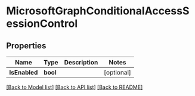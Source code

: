 # MicrosoftGraphConditionalAccessSessionControl

## Properties

Name | Type | Description | Notes
------------ | ------------- | ------------- | -------------
**IsEnabled** | **bool** |  | [optional] 

[[Back to Model list]](../README.md#documentation-for-models) [[Back to API list]](../README.md#documentation-for-api-endpoints) [[Back to README]](../README.md)


